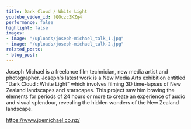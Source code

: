 ```yaml
---
title: Dark Cloud / White Light
youtube_video_id: lQOczcZKZq4
performance: false
highlight: false
images:
- image: "/uploads/joseph-michael_talk_1.jpg"
- image: "/uploads/joseph-michael_talk-2.jpg"
related_posts:
- blog_post: 
---
```


Joseph Michael is a freelance film technician, new media artist and photographer. Joseph's latest work is a New Media Arts exhibition entitled "Dark Cloud : White Light" which involves filming 3D time-lapses of New Zealand landscapes and starscapes. This project saw him braving the elements for periods of 24 hours or more to create an experience of audio and visual splendour, revealing the hidden wonders of the New Zealand landscape.

https://www.joemichael.co.nz/
